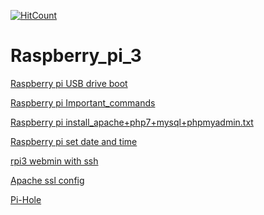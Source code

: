 [![HitCount](http://hits.dwyl.io/AdityaTelange/Raspberry_pi_3.svg)](http://hits.dwyl.io/AdityaTelange/Raspberry_pi_3)

# Raspberry_pi_3

<a href='booting_rpi3_usb'>Raspberry pi USB drive boot</a>

<a href='rpi3_Important_commands'>Raspberry pi Important_commands</a>

<a href='rpi3_install_apache%2Bphp7%2Bmysql%2Bphpmyadmin.txt'>Raspberry pi install_apache+php7+mysql+phpmyadmin.txt</a>

<a href='rpi3_set_date_time'>Raspberry pi set date and time</a>

<a href='rpi3_webmin_with_ssh'>rpi3 webmin with ssh</a>

<a href='apache_ssl_config'>Apache ssl config</a>

<a href='Pi-Hole'>Pi-Hole</a>
